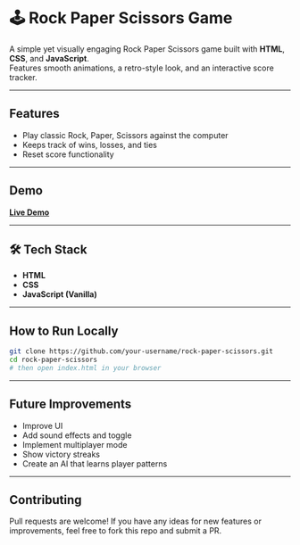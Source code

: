 # 🕹️ Rock Paper Scissors Game

A simple yet visually engaging Rock Paper Scissors game built with **HTML**, **CSS**, and **JavaScript**.  
Features smooth animations, a retro-style look, and an interactive score tracker.

---

##  Features

- Play classic Rock, Paper, Scissors against the computer
- Keeps track of wins, losses, and ties
- Reset score functionality

---

##  Demo

 **[Live Demo](https://shwetakkk21.github.io/rockpaperscissor/)**

---


## 🛠 Tech Stack

- **HTML**
- **CSS**
- **JavaScript (Vanilla)**

---

##  How to Run Locally

```bash
git clone https://github.com/your-username/rock-paper-scissors.git
cd rock-paper-scissors
# then open index.html in your browser
```

---

## Future Improvements

- Improve UI
- Add sound effects and toggle
- Implement multiplayer mode
- Show victory streaks
- Create an AI that learns player patterns

---

## Contributing

Pull requests are welcome! If you have any ideas for new features or improvements, feel free to fork this repo and submit a PR.
